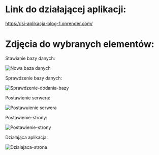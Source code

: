 # Link do działającej aplikacji:

https://isi-aplikacja-blog-1.onrender.com/

# Zdjęcia do wybranych elementów:
Stawianie bazy danych:

![Nowa baza danych](./Dodanie-bazy-danych-do-Rendera.png)

Sprawdzenie bazy danych:

![Sprawdzenie-dodania-bazy](./Sprawdzenie-dodania-bazy.png)

Postawienie serwera:

![Postawuienie serwera](./Postawienie-servera.png)


Postawienie-strony:

![Postawienie-strony](./Postawienie-strony.png)

Działająca aplikacja:

![Dzialajaca-strona](./Dzialajaca-strona.png.png)
